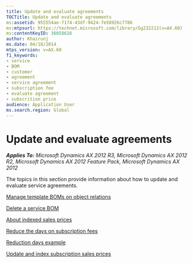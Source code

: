 ```yaml
---
title: Update and evaluate agreements
TOCTitle: Update and evaluate agreements
ms:assetid: 955554ae-7174-43df-9424-7e58926c7786
ms:mtpsurl: https://technet.microsoft.com/library/Gg232212(v=AX.60)
ms:contentKeyID: 36058616
author: Khairunj
ms.date: 04/18/2014
mtps_version: v=AX.60
f1_keywords:
- service
- BOM
- customer
- agreement
- service agreement
- subscription fee
- evaluate agreement
- subscrition price
audience: Application User
ms.search.region: Global
---
```


# Update and evaluate agreements 


_**Applies To:** Microsoft Dynamics AX 2012 R3, Microsoft Dynamics AX 2012 R2, Microsoft Dynamics AX 2012 Feature Pack, Microsoft Dynamics AX 2012_

The topics in this section provide information about how to update and evaluate service agreements.

[Manage template BOMs on object relations](manage-template-boms-on-object-relations.md)

[Delete a service BOM](delete-a-service-bom.md)

[About indexed sales prices](about-indexed-sales-prices.md)

[Reduce the days on subscription fees](reduce-the-days-on-subscription-fees.md)

[Reduction days example](reduction-days-example.md)

[Update and index subscription sales prices](update-and-index-subscription-sales-prices.md)

  


